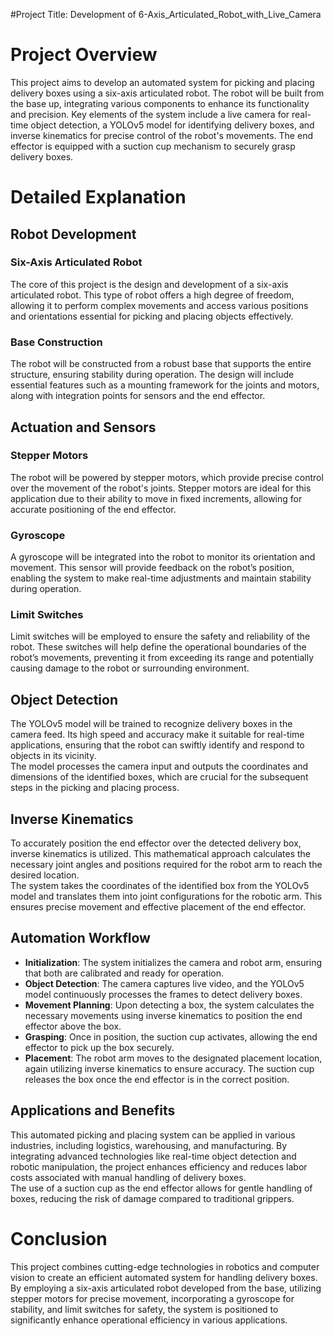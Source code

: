 #Project Title: Development of 6-Axis_Articulated_Robot_with_Live_Camera

# Project Overview
This project aims to develop an automated system for picking and placing delivery boxes using a six-axis articulated robot. The robot will be built from the base up, integrating various components to enhance its functionality and precision. Key elements of the system include a live camera for real-time object detection, a YOLOv5 model for identifying delivery boxes, and inverse kinematics for precise control of the robot's movements. The end effector is equipped with a suction cup mechanism to securely grasp delivery boxes.

# Detailed Explanation

## Robot Development

### Six-Axis Articulated Robot
The core of this project is the design and development of a six-axis articulated robot. This type of robot offers a high degree of freedom, allowing it to perform complex movements and access various positions and orientations essential for picking and placing objects effectively.

### Base Construction
The robot will be constructed from a robust base that supports the entire structure, ensuring stability during operation. The design will include essential features such as a mounting framework for the joints and motors, along with integration points for sensors and the end effector.

## Actuation and Sensors

### Stepper Motors
The robot will be powered by stepper motors, which provide precise control over the movement of the robot's joints. Stepper motors are ideal for this application due to their ability to move in fixed increments, allowing for accurate positioning of the end effector.

### Gyroscope
A gyroscope will be integrated into the robot to monitor its orientation and movement. This sensor will provide feedback on the robot’s position, enabling the system to make real-time adjustments and maintain stability during operation.

### Limit Switches
Limit switches will be employed to ensure the safety and reliability of the robot. These switches will help define the operational boundaries of the robot’s movements, preventing it from exceeding its range and potentially causing damage to the robot or surrounding environment.

## Object Detection

The YOLOv5 model will be trained to recognize delivery boxes in the camera feed. Its high speed and accuracy make it suitable for real-time applications, ensuring that the robot can swiftly identify and respond to objects in its vicinity.  
The model processes the camera input and outputs the coordinates and dimensions of the identified boxes, which are crucial for the subsequent steps in the picking and placing process.

## Inverse Kinematics

To accurately position the end effector over the detected delivery box, inverse kinematics is utilized. This mathematical approach calculates the necessary joint angles and positions required for the robot arm to reach the desired location.  
The system takes the coordinates of the identified box from the YOLOv5 model and translates them into joint configurations for the robotic arm. This ensures precise movement and effective placement of the end effector.

## Automation Workflow

- **Initialization**: The system initializes the camera and robot arm, ensuring that both are calibrated and ready for operation.
- **Object Detection**: The camera captures live video, and the YOLOv5 model continuously processes the frames to detect delivery boxes.
- **Movement Planning**: Upon detecting a box, the system calculates the necessary movements using inverse kinematics to position the end effector above the box.
- **Grasping**: Once in position, the suction cup activates, allowing the end effector to pick up the box securely.
- **Placement**: The robot arm moves to the designated placement location, again utilizing inverse kinematics to ensure accuracy. The suction cup releases the box once the end effector is in the correct position.

## Applications and Benefits

This automated picking and placing system can be applied in various industries, including logistics, warehousing, and manufacturing. By integrating advanced technologies like real-time object detection and robotic manipulation, the project enhances efficiency and reduces labor costs associated with manual handling of delivery boxes.  
The use of a suction cup as the end effector allows for gentle handling of boxes, reducing the risk of damage compared to traditional grippers.

# Conclusion
This project combines cutting-edge technologies in robotics and computer vision to create an efficient automated system for handling delivery boxes. By employing a six-axis articulated robot developed from the base, utilizing stepper motors for precise movement, incorporating a gyroscope for stability, and limit switches for safety, the system is positioned to significantly enhance operational efficiency in various applications.
